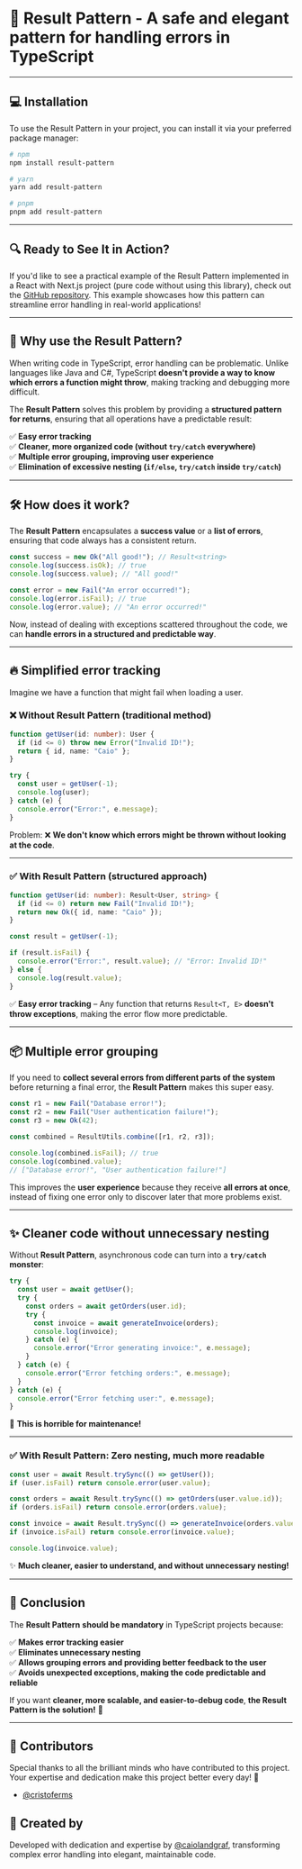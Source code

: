 # 🚀 **Result Pattern - A safe and elegant pattern for handling errors in TypeScript**

---

## 💻 **Installation**

To use the Result Pattern in your project, you can install it via your preferred package manager:

```bash
# npm
npm install result-pattern

# yarn
yarn add result-pattern

# pnpm
pnpm add result-pattern
```

---

## 🔍 **Ready to See It in Action?**

If you'd like to see a practical example of the Result Pattern implemented in a React with Next.js project (pure code without using this library), check out the [GitHub repository](https://github.com/caiolandgraf/result-pattern-react). This example showcases how this pattern can streamline error handling in real-world applications!

---

## 📌 **Why use the Result Pattern?**

When writing code in TypeScript, error handling can be problematic. Unlike languages like Java and C#, TypeScript **doesn't provide a way to know which errors a function might throw**, making tracking and debugging more difficult.

The **Result Pattern** solves this problem by providing a **structured pattern for returns**, ensuring that all operations have a predictable result:

✅ **Easy error tracking**  
✅ **Cleaner, more organized code (without `try/catch` everywhere)**  
✅ **Multiple error grouping, improving user experience**  
✅ **Elimination of excessive nesting (`if/else`, `try/catch` inside `try/catch`)**

---

## 🛠️ **How does it work?**

The **Result Pattern** encapsulates a **success value** or a **list of errors**, ensuring that code always has a consistent return.

```ts
const success = new Ok("All good!"); // Result<string>
console.log(success.isOk); // true
console.log(success.value); // "All good!"

const error = new Fail("An error occurred!");
console.log(error.isFail); // true
console.log(error.value); // "An error occurred!"
```

Now, instead of dealing with exceptions scattered throughout the code, we can **handle errors in a structured and predictable way**.

---

## 🔥 **Simplified error tracking**

Imagine we have a function that might fail when loading a user.

### ❌ Without Result Pattern (traditional method)

```ts
function getUser(id: number): User {
  if (id <= 0) throw new Error("Invalid ID!");
  return { id, name: "Caio" };
}

try {
  const user = getUser(-1);
  console.log(user);
} catch (e) {
  console.error("Error:", e.message);
}
```

Problem: ❌ **We don't know which errors might be thrown without looking at the code**.

---

### ✅ With Result Pattern (structured approach)

```ts
function getUser(id: number): Result<User, string> {
  if (id <= 0) return new Fail("Invalid ID!");
  return new Ok({ id, name: "Caio" });
}

const result = getUser(-1);

if (result.isFail) {
  console.error("Error:", result.value); // "Error: Invalid ID!"
} else {
  console.log(result.value);
}
```

✅ **Easy error tracking** – Any function that returns `Result<T, E>` **doesn't throw exceptions**, making the error flow more predictable.

---

## 📦 **Multiple error grouping**

If you need to **collect several errors from different parts of the system** before returning a final error, the **Result Pattern** makes this super easy.

```ts
const r1 = new Fail("Database error!");
const r2 = new Fail("User authentication failure!");
const r3 = new Ok(42);

const combined = ResultUtils.combine([r1, r2, r3]);

console.log(combined.isFail); // true
console.log(combined.value);
// ["Database error!", "User authentication failure!"]
```

This improves the **user experience** because they receive **all errors at once**, instead of fixing one error only to discover later that more problems exist.

---

## ✨ **Cleaner code without unnecessary nesting**

Without **Result Pattern**, asynchronous code can turn into a **`try/catch` monster**:

```ts
try {
  const user = await getUser();
  try {
    const orders = await getOrders(user.id);
    try {
      const invoice = await generateInvoice(orders);
      console.log(invoice);
    } catch (e) {
      console.error("Error generating invoice:", e.message);
    }
  } catch (e) {
    console.error("Error fetching orders:", e.message);
  }
} catch (e) {
  console.error("Error fetching user:", e.message);
}
```

🛑 **This is horrible for maintenance!**

---

### ✅ **With Result Pattern: Zero nesting, much more readable**

```ts
const user = await Result.trySync(() => getUser());
if (user.isFail) return console.error(user.value);

const orders = await Result.trySync(() => getOrders(user.value.id));
if (orders.isFail) return console.error(orders.value);

const invoice = await Result.trySync(() => generateInvoice(orders.value));
if (invoice.isFail) return console.error(invoice.value);

console.log(invoice.value);
```

✨ **Much cleaner, easier to understand, and without unnecessary nesting!**

---

## 🎯 **Conclusion**

The **Result Pattern** **should be mandatory** in TypeScript projects because:

✅ **Makes error tracking easier**  
✅ **Eliminates unnecessary nesting**  
✅ **Allows grouping errors and providing better feedback to the user**  
✅ **Avoids unexpected exceptions, making the code predictable and reliable**

If you want **cleaner, more scalable, and easier-to-debug code**, **the Result Pattern is the solution!** 🚀

---

## 👥 **Contributors**

Special thanks to all the brilliant minds who have contributed to this project. Your expertise and dedication make this project better every day! 🌟

- [@cristoferms](https://github.com/cristoferms)

## 🌟 **Created by**

Developed with dedication and expertise by [@caiolandgraf](https://github.com/caiolandgraf), transforming complex error handling into elegant, maintainable code.
